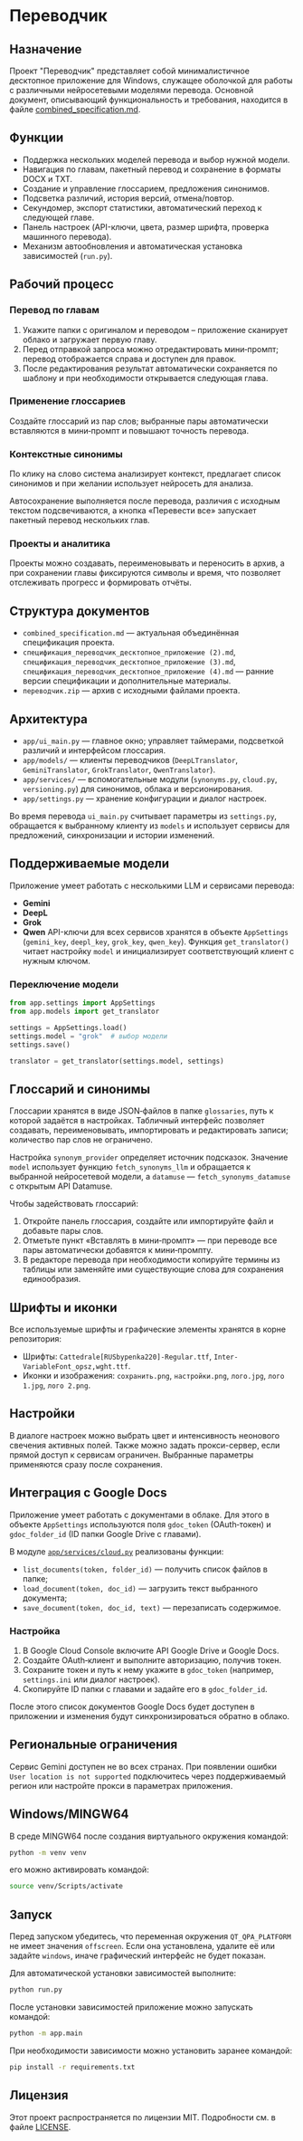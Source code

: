 # Переводчик

## Назначение
Проект "Переводчик" представляет собой минималистичное десктопное приложение для Windows, служащее оболочкой для работы с различными нейросетевыми моделями перевода. Основной документ, описывающий функциональность и требования, находится в файле [combined_specification.md](combined_specification.md).

## Функции
- Поддержка нескольких моделей перевода и выбор нужной модели.
- Навигация по главам, пакетный перевод и сохранение в форматы DOCX и TXT.
- Создание и управление глоссарием, предложения синонимов.
- Подсветка различий, история версий, отмена/повтор.
- Секундомер, экспорт статистики, автоматический переход к следующей главе.
- Панель настроек (API-ключи, цвета, размер шрифта, проверка машинного перевода).
- Механизм автообновления и автоматическая установка зависимостей (`run.py`).

## Рабочий процесс

### Перевод по главам
1. Укажите папки с оригиналом и переводом – приложение сканирует облако и загружает первую главу.
2. Перед отправкой запроса можно отредактировать мини‑промпт; перевод отображается справа и доступен для правок.
3. После редактирования результат автоматически сохраняется по шаблону и при необходимости открывается следующая глава.

### Применение глоссариев
Создайте глоссарий из пар слов; выбранные пары автоматически вставляются в мини‑промпт и повышают точность перевода.

### Контекстные синонимы
По клику на слово система анализирует контекст, предлагает список синонимов и при желании использует нейросеть для анализа.

Автосохранение выполняется после перевода, различия с исходным текстом подсвечиваются, а кнопка «Перевести все» запускает пакетный перевод нескольких глав.

### Проекты и аналитика
Проекты можно создавать, переименовывать и переносить в архив, а при сохранении главы фиксируются символы и время, что позволяет отслеживать прогресс и формировать отчёты.

## Структура документов
- `combined_specification.md` — актуальная объединённая спецификация проекта.
- `спецификация_переводчик_десктопное_приложение (2).md`, `спецификация_переводчик_десктопное_приложение (3).md`, `спецификация_переводчик_десктопное_приложение (4).md` — ранние версии спецификации и дополнительные материалы.
- `переводчик.zip` — архив с исходными файлами проекта.

## Архитектура
- `app/ui_main.py` — главное окно; управляет таймерами, подсветкой различий и интерфейсом глоссария.
- `app/models/` — клиенты переводчиков (`DeepLTranslator`, `GeminiTranslator`, `GrokTranslator`, `QwenTranslator`).
- `app/services/` — вспомогательные модули (`synonyms.py`, `cloud.py`, `versioning.py`) для синонимов, облака и версионирования.
- `app/settings.py` — хранение конфигурации и диалог настроек.

Во время перевода `ui_main.py` считывает параметры из `settings.py`, обращается к выбранному клиенту из `models` и использует сервисы для предложений, синхронизации и истории изменений.

## Поддерживаемые модели
Приложение умеет работать с несколькими LLM и сервисами перевода:

- **Gemini**
- **DeepL**
- **Grok**
- **Qwen**
API-ключи для всех сервисов хранятся в объекте `AppSettings` (`gemini_key`, `deepl_key`, `grok_key`, `qwen_key`). Функция `get_translator()` читает настройку `model` и инициализирует соответствующий клиент с нужным ключом.

### Переключение модели
```python
from app.settings import AppSettings
from app.models import get_translator

settings = AppSettings.load()
settings.model = "grok"  # выбор модели
settings.save()

translator = get_translator(settings.model, settings)
```

## Глоссарий и синонимы
Глоссарии хранятся в виде JSON‑файлов в папке `glossaries`, путь к которой задаётся в настройках. Табличный интерфейс позволяет создавать, переименовывать, импортировать и редактировать записи; количество пар слов не ограничено.

Настройка `synonym_provider` определяет источник подсказок. Значение `model` использует функцию `fetch_synonyms_llm` и обращается к выбранной нейросетевой модели, а `datamuse` — `fetch_synonyms_datamuse` с открытым API Datamuse.

Чтобы задействовать глоссарий:

1. Откройте панель глоссария, создайте или импортируйте файл и добавьте пары слов.
2. Отметьте пункт «Вставлять в мини‑промпт» — при переводе все пары автоматически добавятся к мини‑промпту.
3. В редакторе перевода при необходимости копируйте термины из таблицы или заменяйте ими существующие слова для сохранения единообразия.

## Шрифты и иконки
Все используемые шрифты и графические элементы хранятся в корне репозитория:
- Шрифты: `Cattedrale[RUSbypenka220]-Regular.ttf`, `Inter-VariableFont_opsz,wght.ttf`.
- Иконки и изображения: `сохранить.png`, `настройки.png`, `лого.jpg`, `лого 1.jpg`, `лого 2.png`.
 
## Настройки
В диалоге настроек можно выбрать цвет и интенсивность неонового свечения активных полей.
Также можно задать прокси-сервер, если прямой доступ к сервисам ограничен.
Выбранные параметры применяются сразу после сохранения.

## Интеграция с Google Docs
Приложение умеет работать с документами в облаке. Для этого в объекте
`AppSettings` используются поля `gdoc_token` (OAuth‑токен) и
`gdoc_folder_id` (ID папки Google Drive с главами).

В модуле [`app/services/cloud.py`](app/services/cloud.py) реализованы
функции:

- `list_documents(token, folder_id)` — получить список файлов в папке;
- `load_document(token, doc_id)` — загрузить текст выбранного документа;
- `save_document(token, doc_id, text)` — перезаписать содержимое.

### Настройка
1. В Google Cloud Console включите API Google Drive и Google Docs.
2. Создайте OAuth‑клиент и выполните авторизацию, получив токен.
3. Сохраните токен и путь к нему укажите в `gdoc_token` (например,
   `settings.ini` или диалог настроек).
4. Скопируйте ID папки с главами и задайте его в `gdoc_folder_id`.

После этого список документов Google Docs будет доступен в приложении и
изменения будут синхронизироваться обратно в облако.

## Региональные ограничения
Сервис Gemini доступен не во всех странах. При появлении ошибки `User location is not supported` подключитесь через поддерживаемый регион или настройте прокси в параметрах приложения.

## Windows/MINGW64
В среде MINGW64 после создания виртуального окружения командой:

```bash
python -m venv venv
```

его можно активировать командой:

```bash
source venv/Scripts/activate
```

## Запуск

Перед запуском убедитесь, что переменная окружения `QT_QPA_PLATFORM` не имеет значения `offscreen`.
Если она установлена, удалите её или задайте `windows`, иначе графический интерфейс не будет показан.

Для автоматической установки зависимостей выполните:

```bash
python run.py
```

После установки зависимостей приложение можно запускать командой:

```bash
python -m app.main
```

При необходимости зависимости можно установить заранее командой:

```bash
pip install -r requirements.txt
```

## Лицензия
Этот проект распространяется по лицензии MIT. Подробности см. в файле [LICENSE](LICENSE).
